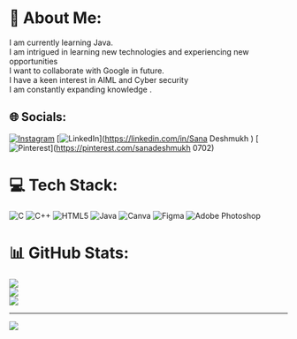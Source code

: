 # 💫 About Me:
I am currently learning Java. <br>I am intrigued in learning new technologies and experiencing new opportunities <br>I want to collaborate with Google in future. <br>I have a keen interest in AIML and Cyber security <br>I am constantly expanding knowledge .<br>


## 🌐 Socials:
[![Instagram](https://img.shields.io/badge/Instagram-%23E4405F.svg?logo=Instagram&logoColor=white)](https://instagram.com/sanadeshmukh41 ) [![LinkedIn](https://img.shields.io/badge/LinkedIn-%230077B5.svg?logo=linkedin&logoColor=white)](https://linkedin.com/in/Sana Deshmukh ) [![Pinterest](https://img.shields.io/badge/Pinterest-%23E60023.svg?logo=Pinterest&logoColor=white)](https://pinterest.com/sanadeshmukh 0702) 

# 💻 Tech Stack:
![C](https://img.shields.io/badge/c-%2300599C.svg?style=for-the-badge&logo=c&logoColor=white) ![C++](https://img.shields.io/badge/c++-%2300599C.svg?style=for-the-badge&logo=c%2B%2B&logoColor=white) ![HTML5](https://img.shields.io/badge/html5-%23E34F26.svg?style=for-the-badge&logo=html5&logoColor=white) ![Java](https://img.shields.io/badge/java-%23ED8B00.svg?style=for-the-badge&logo=openjdk&logoColor=white) ![Canva](https://img.shields.io/badge/Canva-%2300C4CC.svg?style=for-the-badge&logo=Canva&logoColor=white) ![Figma](https://img.shields.io/badge/figma-%23F24E1E.svg?style=for-the-badge&logo=figma&logoColor=white) ![Adobe Photoshop](https://img.shields.io/badge/adobe%20photoshop-%2331A8FF.svg?style=for-the-badge&logo=adobe%20photoshop&logoColor=white)
# 📊 GitHub Stats:
![](https://github-readme-stats.vercel.app/api?username=sanadeshmukh&theme=dark&hide_border=false&include_all_commits=true&count_private=true)<br/>
![](https://github-readme-streak-stats.herokuapp.com/?user=sanadeshmukh&theme=dark&hide_border=false)<br/>
![](https://github-readme-stats.vercel.app/api/top-langs/?username=sanadeshmukh&theme=dark&hide_border=false&include_all_commits=true&count_private=true&layout=compact)

---
[![](https://visitcount.itsvg.in/api?id=sanadeshmukh&icon=7&color=9)](https://visitcount.itsvg.in)

<!-- Proudly created with GPRM ( https://gprm.itsvg.in ) -->
